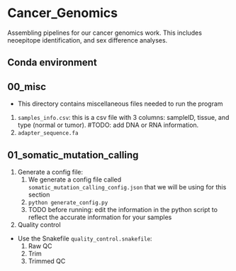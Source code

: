 # Cancer_Genomics
Assembling pipelines for our cancer genomics work. This includes neoepitope identification, and sex difference analyses.

## Conda environment
## 00_misc
- This directory contains miscellaneous files needed to run the program
1. `samples_info.csv`: this is a csv file with 3 columns: sampleID, tissue, and type (normal or tumor). #TODO: add DNA or RNA information.
2. `adapter_sequence.fa`
## 01_somatic_mutation_calling
1. Generate a config file:
    1. We generate a config file called `somatic_mutation_calling_config.json` that we will be using for this section
    1. `python generate_config.py`
    1. TODO before running: edit the information in the python script to reflect the accurate information for your samples
2. Quality control
- Use the Snakefile `quality_control.snakefile`:
    1. Raw QC
    1. Trim
    1. Trimmed QC
